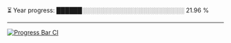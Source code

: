 
⏳ Year progress: ██████░░░░░░░░░░░░░░░░░░░░░░░░ 21.96 %

---

[![Progress Bar CI](https://github.com/thatoranzhevyy/thatoranzhevyy/actions/workflows/node.js.yml/badge.svg)](https://github.com/thatoranzhevyy/thatoranzhevyy/actions/workflows/node.js.yml)

